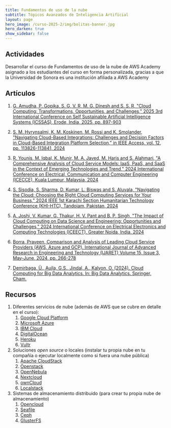 ```yaml
---
title: Fundamentos de uso de la nube 
subtitle: Tópicos Avanzados de Inteligencia Artificial
layout: page
hero_image: /curso-2025-2/img/bolitas-banner.jpg
hero_darken: true
show_sidebar: false
---
```


## Actividades

Desarrollar el curso de Fundamentos de uso de la nube de AWS Academy asignado a los estudiantes del curso en forma personalizada, gracias a que la Universidad de Sonora es una institución afiliada a AWS Academy

## Artículos

1. [G. Amudha, P. Gopika, S. G, V. R, M. G. Dinesh and S. S. R, "Cloud Computing: Transformations, Opportunities, and Challenges," 2025 3rd International Conference on Self Sustainable Artificial Intelligence Systems (ICSSAS), Erode, India, 2025, pp. 897-903](https://ieeexplore.ieee.org/abstract/document/11080697)

2. [S. M. Hyrynsalmi, K. M. Koskinen, M. Rossi and K. Smolander, "Navigating Cloud-Based Integrations: Challenges and Decision Factors in Cloud-Based Integration Platform Selection," in IEEE Access, vol. 12, pp. 113826-113841, 2024](https://ieeexplore.ieee.org/abstract/document/10637466)

3. [R. Younis, M. Iqbal, K. Munir, M. A. Javed, M. Haris and S. Alahmari, "A Comprehensive Analysis of Cloud Service Models: IaaS, PaaS, and SaaS in the Context of Emerging Technologies and Trend," 2024 International Conference on Electrical, Communication and Computer Engineering (ICECCE), Kuala Lumpur, Malaysia, 2024](https://ieeexplore.ieee.org/abstract/document/10823401)

4. [S. Sisodia, S. Sharma, D. Kumar, L. Biswas and S. Aluvala, "Navigating the Cloud: Choosing the Right Cloud Computing Services for Your Business," 2024 IEEE 1st Karachi Section Humanitarian Technology Conference (KHI-HTC), Tandojam, Pakistan, 2024](https://ieeexplore.ieee.org/abstract/document/10481894)

5. [A. Joshi, V. Kumar, G. Thakur, H. V. Pant and B. P. Singh, "The Impact of Cloud Computing on Data Science and Engineering: Opportunities and Challenges," 2024 International Conference on Electrical Electronics and Computing Technologies (ICEECT), Greater Noida, India, 2024](https://ieeexplore.ieee.org/abstract/document/10739285)

6. [Borra, Praveen, Comparison and Analysis of Leading Cloud Service Providers (AWS, Azure and GCP). International Journal of Advanced Research in Engineering and Technology (IJARET) Volume 15, Issue 3, May-June, 2024, pp. 266-278](https://papers.ssrn.com/sol3/papers.cfm?abstract_id=4914145)

7. [Demirbaga, Ü., Aujla, G.S., Jindal, A., Kalyon, O. (2024). Cloud Computing for Big Data Analytics. In: Big Data Analytics. Springer, Cham.](https://link.springer.com/chapter/10.1007/978-3-031-55639-5_4)

## Recursos

1. Diferentes servicios de nube (además de AWS que se cubre en detalle en el curso):
   1. [Google Cloud Platform](https://cloud.google.com/) 
   2. [Microsoft Azure](https://azure.microsoft.com/)
   3. [IBM Cloud](https://www.ibm.com/cloud)
   4. [DigitalOcean](https://www.digitalocean.com/)
   5. [Heroku](https://www.heroku.com/)
   6. [Vultr](https://www.vultr.com/)
2. Soluciones *open source* o locales (instalar tu propia nube en tu compañía o ejecutar localmente como si fuera una nube pública)
   1. [Apache CloudStack](https://cloudstack.apache.org/)
   2. [Openstack](https://www.openstack.org)
   3. [OpenNebula](https://opennebula.io/)
   4. [Nextcloud](https://nextcloud.com/)
   5. [ownCloud](https://owncloud.com/)
   6. [Localstack](https://www.localstack.cloud)
3. Sistemas de almacenamiento distribuido (para crear tu propia nube de almacenamiento)
   1. [Opencloud](https://opencloud.eu/en)
   2. [Seafile](https://www.seafile.com/)
   3. [Ceph](https://ceph.io/)
   4. [GlusterFS](https://www.gluster.org/)
